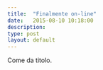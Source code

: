 ```yaml
---
title:  "Finalmente on-line"
date:   2015-08-10 10:18:00
description: 
type: post
layout: default
---
```

Come da titolo.

